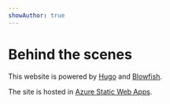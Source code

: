```yaml
---
showAuthor: true
---
```


# Behind the scenes

This website is powered by [Hugo](https://gohugo.io) and [Blowfish](https://blowfish.page/).

The site is hosted in [Azure Static Web Apps](https://azure.microsoft.com/en-us/products/app-service/static).
